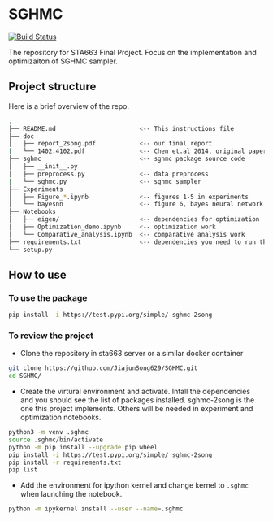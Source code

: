 # SGHMC

[![Build Status](https://travis-ci.org/JiajunSong629/SGHMC.svg?branch=master)](https://travis-ci.org/JiajunSong629/SGHMC)

The repository for STA663 Final Project. Focus on the implementation and optimizaiton of SGHMC sampler.

## Project structure

Here is a brief overview of the repo.

```bash
.
├── README.md                       <-- This instructions file
├── doc
│   ├── report_2song.pdf            <-- our final report
|   └── 1402.4102.pdf               <-- Chen et.al 2014, original paper
├── sghmc                           <-- sghmc package source code
│   ├── __init__.py    
│   ├── preprocess.py               <-- data preprocess
|   └── sghmc.py                    <-- sghmc sampler
├── Experiments    
│   ├── Figure_*.ipynb              <-- figures 1-5 in experiments
│   └── bayesnn                     <-- figure 6, bayes neural network
├── Notebooks    
│   ├── eigen/                      <-- dependencies for optimization
│   ├── Optimization_demo.ipynb     <-- optimization work
│   └── Comparative_analysis.ipynb  <-- comparative analysis work
├── requirements.txt                <-- dependencies you need to run the example
└── setup.py             
```


## How to use

### To use the package

```bash
pip install -i https://test.pypi.org/simple/ sghmc-2song
```

### To review the project

- Clone the repository in sta663 server or a similar docker container

```bash
git clone https://github.com/JiajunSong629/SGHMC.git
cd SGHMC/
```

- Create the virtural environment and activate. Intall the dependencies and you should see the list of packages installed. sghmc-2song is the one this project implements. Others will be needed in experiment and optimization notebooks.

```bash
python3 -m venv .sghmc
source .sghmc/bin/activate
python -m pip install --upgrade pip wheel
pip install -i https://test.pypi.org/simple/ sghmc-2song
pip install -r requirements.txt
pip list
```

- Add the environment for ipython kernel and change kernel to `.sghmc` when launching the notebook.

```bash
python -m ipykernel install --user --name=.sghmc
```